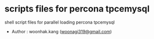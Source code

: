 # scripts files for percona tpcemysql 

shell script files for parallel loading percona tpcemysql 
- Author : woonhak.kang (woonagi319@gmail.com)

